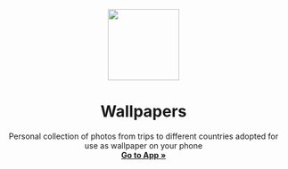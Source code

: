 <div align="center">
   <img align="center" width="128px" src="apple-touch-icon.png" />
   <h1 align="center"><b>Wallpapers</b></h1>
   <p align="center">
      Personal collection of photos from trips to different countries adopted for use as wallpaper on your phone
      <br />
      <a href="https://explicit-logic.github.io/wallpapers"><strong>Go to App »</strong></a>
   </p>
  <br/>
</div>
